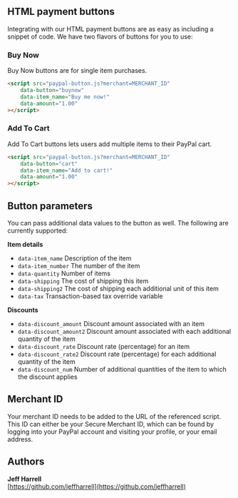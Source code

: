 
## HTML payment buttons

Integrating with our HTML payment buttons are as easy as including a snippet of code. We have two flavors of buttons for you to use:

### Buy Now
Buy Now buttons are for single item purchases.

```html
<script src="paypal-button.js?merchant=MERCHANT_ID"
    data-button="buynow"
    data-item_name="Buy me now!"
    data-amount="1.00"
></script>
```


### Add To Cart
Add To Cart buttons lets users add multiple items to their PayPal cart.

```html
<script src="paypal-button.js?merchant=MERCHANT_ID"
    data-button="cart"
    data-item_name="Add to cart!"
    data-amount="1.00"
></script>
```

## Button parameters
You can pass additional data values to the button as well. The following are currently supported:

**Item details**
* `data-item_name` Description of the item
* `data-item_number` The number of the item
* `data-quantity` Number of items
* `data-shipping` The cost of shipping this item
* `data-shipping2` The cost of shipping each additional unit of this item
* `data-tax` Transaction-based tax override variable

**Discounts**
* `data-discount_amount` Discount amount associated with an item
* `data-discount_amount2` Discount amount associated with each additional quantity of the item
* `data-discount_rate` Discount rate (percentage) for an item
* `data-discount_rate2` Discount rate (percentage) for each additional quantity of the item
* `data-discount_num` Number of additional quantities of the item to which the discount applies


## Merchant ID
Your merchant ID needs to be added to the URL of the referenced script. This ID can either be your Secure Merchant ID, which can be found by logging into your PayPal account and visiting your profile, or your email address.


## Authors
**Jeff Harrell**  
[https://github.com/jeffharrell](https://github.com/jeffharrell)
